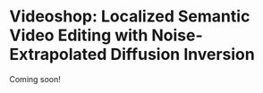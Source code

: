 # Videoshop: Localized Semantic Video Editing with Noise-Extrapolated Diffusion Inversion

Coming soon!

